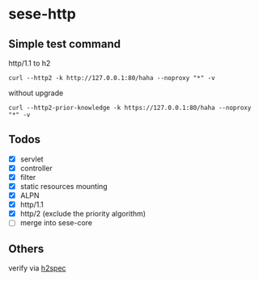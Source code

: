 # sese-http

## Simple test command

http/1.1 to h2

```shell
curl --http2 -k http://127.0.0.1:80/haha --noproxy "*" -v
```

without upgrade

```shell
curl --http2-prior-knowledge -k https://127.0.0.1:80/haha --noproxy "*" -v
```

## Todos

- [x] servlet
- [x] controller
- [x] filter
- [x] static resources mounting
- [x] ALPN
- [x] http/1.1
- [x] http/2 (exclude the priority algorithm)
- [ ] merge into sese-core

## Others

verify via [h2spec](https://github.com/summerwind/h2spec)